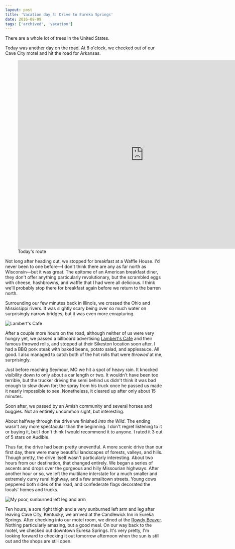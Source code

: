 ```yaml
---
layout: post
title: 'Vacation day 3: Drive to Eureka Springs'
date: 2016-08-09
tags: ['archived', 'vacation']
---
```


There are a whole lot of trees in the United States.

Today was another day on the road. At 8 o'clock, we checked out of our Cave City motel and hit the road for Arkansas.

<figure>
	<iframe src="https://www.google.com/maps/embed?pb=!1m28!1m12!1m3!1d3245803.1696221144!2d-92.10126631387638!3d37.3962251298994!2m3!1f0!2f0!3f0!3m2!1i1024!2i768!4f13.1!4m13!3e6!4m5!1s0x8866192897490523%3A0x2431cc240d7718bc!2s1009+Doyle+Avenue%2C+Cave+City%2C+KY+42127%2C+USA!3m2!1d37.1334896!2d-85.97486049999999!4m5!1s0x87ced2bba8be17db%3A0x546f1eb7f15a492d!2sCandlewick+Inn+%26+Suites%2C+2094+E+Van+Buren%2C+Eureka+Springs%2C+AR+72632!3m2!1d36.3918363!2d-93.73029969999999!5e0!3m2!1sen!2sus!4v1470800470618" width="800" height="600" frameborder="0" style="border:0" allowfullscreen></iframe>
	<figcaption>Today's route</figcaption>
</figure>

Not long after heading out, we stopped for breakfast at a Waffle House. I'd never been to one before—I don't think there are any as far north as Wisconsin—but it was great. The epitome of an American breakfast diner, they don't offer anything particularly revolutionary, but the scrambled eggs with cheese, hashbrowns, and waffle that I had were all delicious. I think we'll probably stop there for breakfast again before we return to the barren north.

Surrounding our few minutes back in Illinois, we crossed the Ohio and Mississippi rivers. It was slightly scary being over so much water on surprisingly narrow bridges, but it was even more enrapturing.

![Lambert's Cafe](../lamberts.jpg)

After a couple more hours on the road, although neither of us were very hungry yet, we passed a billboard advertising [Lambert's Cafe][lamberts] and their famous throwed rolls, and stopped at their Sikeston location soon after. I had a BBQ pork steak with baked beans, potato salad, and applesauce. All good. I also managed to catch both of the hot rolls that were _throwed_ at me, surprisingly.

Just before reaching Seymour, MO we hit a spot of heavy rain. It knocked visibility down to only about a car length or two. It wouldn't have been too terrible, but the trucker driving the semi behind us didn't think it was bad enough to slow down for; the spray from his truck once he passed us made it nearly impossible to see. Nonetheless, it cleared up after only about 15 minutes.

Soon after, we passed by an Amish community and several horses and buggies. Not an entirely uncommon sight, but interesting.

About halfway through the drive we finished _Into the Wild_. The ending wasn't any more spectacular than the beginning. I don't regret listening to it or buying it, but I don't think I would recommend it to anyone. I rated it 3 out of 5 stars on Audible.

Thus far, the drive had been pretty uneventful. A more scenic drive than our first day, there were many beautiful landscapes of forests, valleys, and hills. Though pretty, the drive itself wasn't particularly interesting. About two hours from our destination, that changed entirely. We began a series of ascents and drops over the gorgeous and hilly Missourian highways. After another hour or so, we left the multilane interstate for a much smaller and extremely curvy rural highway, and a few smalltown streets. Young cows peppered both sides of the road, and confederate flags decorated the locals' homes and trucks.

![My poor, sunburned left leg and arm](../my-poor-left-limbs.jpg)

Ten hours, a sore right thigh and a very sunburned left arm and leg after leaving Cave City, Kentucky, we arrived at the Candlewick Inn in Eureka Springs. After checking into our motel room, we dined at the [Rowdy Beaver][rowdy-beaver]. Nothing particularly amazing, but a good meal. On our way back to the motel, we checked out downtown Eureka Springs. It's very pretty, I'm looking forward to checking it out tomorrow afternoon when the sun is still out and the shops are still open.

[lamberts]: http://www.throwedrolls.com/
[rowdy-beaver]: http://www.rowdybeaver.com/
